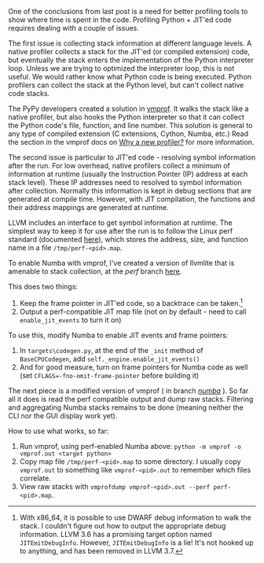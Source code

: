 <!-- 
.. title: Towards Profiling Accelerated Python
.. slug: towards-profiling-accelerated-python
.. date: 2015-10-07 20:58:00 UTC-05:00
.. tags: vmprof, PyPy, Numba, python
.. category: 
.. link: 
.. description: 
.. type: text
-->


One of the conclusions from last post is a need for better profiling tools to show where time is spent in the code.
Profiling Python + JIT'ed code requires dealing with a couple of issues.

The first issue is collecting stack information at different language levels.
A native profiler collects a stack for the JIT'ed (or compiled extension) code, but eventually the stack enters the implementation of the Python interpreter loop.
Unless we are trying to optimized the interpreter loop, this is not useful.
We would rather know what Python code is being executed.
Python profilers can collect the stack at the Python level, but can't collect native code stacks.

The PyPy developers created a solution in [vmprof](https://vmprof.readthedocs.org/en/latest/).
It walks the stack like a native profiler, but also hooks the Python interpreter
so that it can collect the Python code's file, function, and line number.
This solution is general to any type of compiled extension (C extensions, Cython, Numba, etc.)
Read the section in the vmprof docs on [Why a new profiler?](https://vmprof.readthedocs.org/en/latest/#why-a-new-profiler) for more information.

The second issue is particular to JIT'ed code - resolving symbol information after the run.
For low overhead, native profilers collect a minimum of information at runtime (usually the Instruction Pointer (IP) address at each stack level).
These IP addresses need to resolved to symbol information after collection.
Normally this information is kept in debug sections that are generated at compile time.
However, with JIT compilation, the functions and their address mappings are generated at runtime.

LLVM includes an interface to get symbol information at runtime.
The simplest way to keep it for use after the run is to follow the Linux perf standard (documented [here](https://github.com/torvalds/linux/blob/master/tools/perf/Documentation/jit-interface.txt)), which stores the address, size, and function name in a file `/tmp/perf-<pid>.map`.


To enable Numba with vmprof, I've created a version of llvmlite that is amenable to stack collection, at the *perf* branch [here](https://github.com/markdewing/llvmlite/tree/perf).

This does two things:

1. Keep the frame pointer in JIT'ed code, so a backtrace can be taken.[^1]
2. Output a perf-compatible JIT map file (not on by default - need to call `enable_jit_events` to turn it on)

[^1]: With x86_64, it is possible to use DWARF debug information to walk the stack.  I couldn't figure out how to output the appropriate debug information.  LLVM 3.6 has a promising target option named `JITEmitDebugInfo`.  However, `JITEmitDebugInfo` is a lie!  It's not hooked up to anything, and has been removed in LLVM 3.7.


To use this, modify Numba to enable JIT events and frame pointers:

1. In  `targets\codegen.py`, at the end of the `_init` method of `BaseCPUCodegen`, add `self._engine.enable_jit_events()`
2. And for good measure, turn on frame pointers for Numba code as well (set `CFLAGS=-fno-omit-frame-pointer` before building it)



The next piece is a modified version of vmprof ( in branch [*numba*](https://github.com/markdewing/vmprof-python/tree/numba) ).
So far all it does is read the perf compatible output and dump raw stacks.
Filtering and aggregating Numba stacks remains to be done (meaning neither the CLI nor the GUI display work yet).


How to use what works, so far:

1. Run vmprof, using perf-enabled Numba above:  `python -m vmprof -o vmprof.out <target python>`
2. Copy map file `/tmp/perf-<pid>.map` to some directory.   I usually copy `vmprof.out` to something like `vmprof-<pid>.out` to remember which files correlate.
3. View raw stacks with `vmprofdump vmprof-<pid>.out --perf perf-<pid>.map`.  







